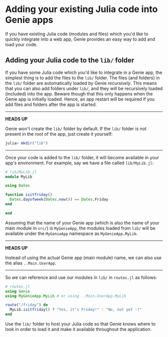 
<a id='Adding-your-existing-Julia-code-into-Genie-apps'></a>

<a id='Adding-your-existing-Julia-code-into-Genie-apps-1'></a>

# Adding your existing Julia code into Genie apps


If you have existing Julia code (modules and files) which you'd like to quickly integrate into a web app, Genie provides an easy way to add and load your code.


<a id='Adding-your-Julia-code-to-the-lib/-folder'></a>

<a id='Adding-your-Julia-code-to-the-lib/-folder-1'></a>

## Adding your Julia code to the `lib/` folder


If you have some Julia code which you'd like to integrate in a Genie app, the simplest thing is to add the files to the `lib/` folder. The files (and folders) in the `lib/` folder are automatically loaded by Genie *recursively*. This means that you can also add folders under `lib/`, and they will be recursively loaded (included) into the app. Beware though that this only happens when the Genie app is initially loaded. Hence, an app restart will be required if you add files and folders after the app is started.


---


**HEADS UP**


Genie won't create the `lib/` folder by default. If the `lib/` folder is not present in the root of the app, just create it yourself:


```julia
julia> mkdir("lib")
```


---


Once your code is added to the `lib/` folder, it will become available in your app's environment. For example, say we have a file called `lib/MyLib.jl`:


```julia
# lib/MyLib.jl
module MyLib

using Dates

function isitfriday()
  Dates.dayofweek(Dates.now()) == Dates.Friday
end

end
```


Assuming that the name of your Genie app (which is also the name of your main module in `src/`) is `MyGenieApp`, the modules loaded from `lib/` will be available under the `MyGenieApp` namespace as `MyGenieApp.MyLib`.


---


**HEADS UP**


Instead of using the actual Genie app (main module) name, we can also use the alias `..Main.UserApp`.


---


So we can reference and use our modules in `lib/` in `routes.jl` as follows:


```julia
# routes.jl
using Genie
using MyGenieApp.MyLib # or using ..Main.UserApp.MyLib

route("/friday") do
  MyLib.isitfriday() ? "Yes, it's Friday!" : "No, not yet :("
end
```


Use the `lib/` folder to host your Julia code so that Genie knows where to look in order to load it and make it available throughout the application.

